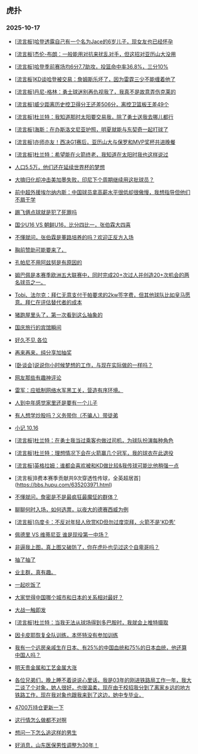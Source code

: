 ## 虎扑 
### 2025-10-17

+ [[流言板]哈登透露自己有一个名为Jace的6岁儿子，现女友也已经怀孕](https://bbs.hupu.com/635211168.html)

+ [[流言板]杰伦-布朗：一般能用对抗来扰乱对手，但这招对亚历山大没用](https://bbs.hupu.com/635209166.html)

+ [[流言板]哈登季前赛场均6分7.7助攻，投篮命中率36.8%，三分10%](https://bbs.hupu.com/635207586.html)

+ [[流言板]KD谈哈登被交易：詹姆斯乐坏了，因为雷霆三少不能缠着他了](https://bbs.hupu.com/635207021.html)

+ [[流言板]丹尼-格林：勇士球迷别再仇视我了，我真不是故意弄伤克莱的](https://bbs.hupu.com/635210147.html)

+ [[流言板]威少距离历史控卫得分王还差506分，离控卫篮板王差49个](https://bbs.hupu.com/635208988.html)

+ [[流言板]杜兰特：我知道那时太阳要交易我，除了勇士送我去哪儿都行](https://bbs.hupu.com/635210885.html)

+ [[流言板]海斯：在办斯洛文尼亚护照，明夏就能与东契奇一起打球了](https://bbs.hupu.com/635209728.html)

+ [[流言板]亦师亦友！西决G1赛后，亚历山大与保罗和MVP奖杯共进晚餐](https://bbs.hupu.com/635207115.html)

+ [[流言板]杜兰特：希望能在火箭终老，我知道在太阳时我也这样说过](https://bbs.hupu.com/635211050.html)

+ [人口5.5万，他们还在延续世界杯的梦想](https://bbs.hupu.com/635204373.html)

+ [大搞归化却冲击美加墨失败，印尼下个周期继续用这批球员？](https://bbs.hupu.com/635207268.html)

+ [前中超外援埃尔纳内斯：中国球员拿高薪水平很低却很傲慢，我想指导但他们不屑于学](https://bbs.hupu.com/635205079.html)

+ [踢飞俩点球就是犯了死罪吗](https://bbs.hupu.com/635204474.html)

+ [国少U16 VS 朝鲜U16，比分四比一，张伯霖大四喜](https://bbs.hupu.com/635208595.html)

+ [不懂就问，张伯霖是董路培养的吗？欢迎正反方入场](https://bbs.hupu.com/635209179.html)

+ [胸前赞助可能要来了，](https://bbs.hupu.com/635206982.html)

+ [孔帕尼不用阿兹努是有原因的](https://bbs.hupu.com/635203363.html)

+ [姆巴佩是本赛季欧洲五大联赛中，同时完成20+次过人并创造20+次机会的两名球员之一。](https://bbs.hupu.com/635202260.html)

+ [Tobi、法尔克：拜仁无意支付于帕要求的2kw签字费，但其他球队比如皇马愿意。拜仁在评估替代者的成本](https://bbs.hupu.com/635204602.html)

+ [猪跑屋里头了，第一次看到这么抽象的](https://bbs.hupu.com/635208094.html)

+ [国庆旅行的宾馆瞬间](https://bbs.hupu.com/635209115.html)

+ [好久不见 各位](https://bbs.hupu.com/635209079.html)

+ [再来再来，纯分享加抽奖](https://bbs.hupu.com/635206919.html)

+ [[卧谈会]说说你小时候梦想的工作，与现在实际做的一样吗？](https://bbs.hupu.com/635208421.html)

+ [网友那些有趣神评论](https://bbs.hupu.com/635209023.html)

+ [雷军：应抵制网络水军黑工关，营造有序环境。](https://bbs.hupu.com/635207146.html)

+ [人到中年感觉家里还是要有一个儿子](https://bbs.hupu.com/635209103.html)

+ [有人想学炒股吗？义务带你（不骗人）带徒弟](https://bbs.hupu.com/635208372.html)

+ [小记 10.16](https://bbs.hupu.com/635208469.html)

+ [[流言板]杜兰特：在勇士我当过乘客也做过司机，为球队扮演每种角色](https://bbs.hupu.com/635210647.html)

+ [[流言板]杜兰特：理想情况下会在火箭赢几个冠军，我的球衣在此退役](https://bbs.hupu.com/635211440.html)

+ [[流言板]英格拉姆：谁都会喜欢被和KD做比较&amp;我传球可能比他稍强一点](https://bbs.hupu.com/635209877.html)

+ [流言板]B费本赛季贡献共9次穿透性传球，全英超居首](https://bbs.hupu.com/635203971.html)

+ [不懂就问，詹密是不是最疯狂最魔怔的群体？](https://bbs.hupu.com/635208068.html)

+ [聊聊何时入场，如何选票，以夜大的德赛西威为例](https://bbs.hupu.com/635208291.html)

+ [[流言板]乌度卡：不反对年轻人欣赏KD但勿过度崇拜，火箭不是&#x27;KD秀&#x27;](https://bbs.hupu.com/635211384.html)

+ [佩德里 VS 维蒂尼亚 谁是现役第一中场？](https://bbs.hupu.com/635204261.html)

+ [非逼我上图，真上图又破防了，你在虎扑也见过这个自卑哥吗？](https://bbs.hupu.com/635210290.html)

+ [抽了抽了](https://bbs.hupu.com/635210181.html)

+ [业主群，真有趣。](https://bbs.hupu.com/635209481.html)

+ [一起吃饭了](https://bbs.hupu.com/635210519.html)

+ [大家觉得中国哪个城市和日本的关系相对最好？](https://bbs.hupu.com/635209533.html)

+ [大战一触即发](https://bbs.hupu.com/635209572.html)

+ [[流言板]杜兰特：当我无法从球场得到多巴胺时，我就会上推特摄取](https://bbs.hupu.com/635210548.html)

+ [因卡皮耶恢复全队训练，本怀特没有参加训练](https://bbs.hupu.com/635207777.html)

+ [我有一个远房亲戚生在日本、有25%的中国血统和75%的日本血统，他还算中国人吗？](https://bbs.hupu.com/635209867.html)

+ [明天贵金属和工艺金属大涨](https://bbs.hupu.com/635211314.html)

+ [各位兄弟们，晚上睡不着说说心里话，我是03年的刚进铁路局工作一年，我大二谈了个对象，她人很好，也很温柔，现在由于校招我分到了离家乡远的地方铁路工作，现在我对象也跟我来到了这边，她中专毕业，](https://bbs.hupu.com/635212085.html)

+ [4700万持仓更新一下](https://bbs.hupu.com/635209780.html)

+ [这行情怎么做都不对啊](https://bbs.hupu.com/635210604.html)

+ [想问一下怎么追这样的男生](https://bbs.hupu.com/635211043.html)

+ [好消息，山东医保男性调整为30年！](https://bbs.hupu.com/635211146.html)

